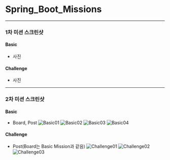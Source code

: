 # Spring_Boot_Missions
- - -
### 1차 미션 스크린샷
#### Basic
* 사진

#### Challenge
* 사진

- - -
### 2차 미션 스크린샷
#### Basic
* Board, Post
![Basic01](https://user-images.githubusercontent.com/31644115/155059682-50975e7c-54e3-4783-9079-65ebadd6f981.PNG)
![Basic02](https://user-images.githubusercontent.com/31644115/155059686-2b0214ad-a870-45ef-9b99-e9334d95a0cb.PNG)
![Basic03](https://user-images.githubusercontent.com/31644115/155059694-e86a8674-6eda-4899-9fe0-c49419b59f8f.PNG)
![Basic04](https://user-images.githubusercontent.com/31644115/155059699-5b82375b-9bf1-4d38-b487-6e03956baa95.PNG)


#### Challenge
* Post(Board는 Basic Mission과 같음)
![Challenge01](https://user-images.githubusercontent.com/31644115/155061472-b93dc359-ecd5-4692-b51f-88ef5a2df8dd.PNG)
![Challenge02](https://user-images.githubusercontent.com/31644115/155061473-3959d24b-ea0c-4461-9f61-63887a82b072.PNG)
![Challenge03](https://user-images.githubusercontent.com/31644115/155061476-6402b3b7-7bb6-4989-8475-41770aec4a42.PNG)

